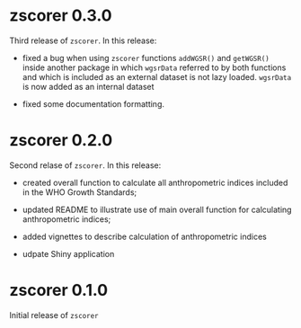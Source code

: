 # zscorer 0.3.0

Third release of `zscorer`. In this release:

* fixed a bug when using `zscorer` functions `addWGSR()` and `getWGSR()` inside another package in which `wgsrData` referred to by both functions and which is included as an external dataset is not lazy loaded. `wgsrData` is now added as an internal dataset

* fixed some documentation formatting.

# zscorer 0.2.0

Second relase of `zscorer`. In this release:

* created overall function to calculate all anthropometric indices included in the WHO Growth Standards;

* updated README to illustrate use of main overall function for calculating anthropometric indices;

* added vignettes to describe calculation of anthropometric indices

* udpate Shiny application


# zscorer 0.1.0

Initial release of `zscorer`
